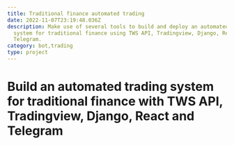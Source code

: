 ```yaml
---
title: Traditional finance automated trading
date: 2022-11-07T23:19:48.036Z
description: Make use of several tools to build and deploy an automated trading
  system for traditional finance using TWS API, Tradingview, Django, React and
  Telegram.
category: bot,trading
type: project
---
```

# Build an automated trading system for traditional finance with TWS API, Tradingview, Django, React and Telegram